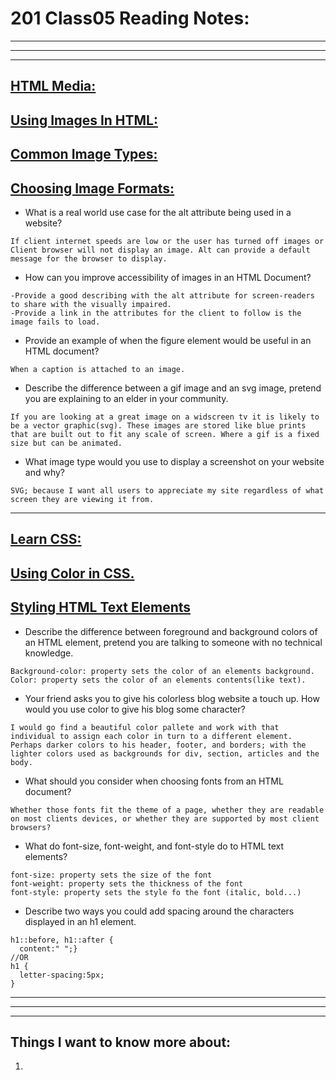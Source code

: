 # **201 Class05 Reading Notes:**
---
---
---

## [**HTML Media:**](https://developer.mozilla.org/en-US/docs/Learn/HTML/Multimedia_and_embedding)

## [**Using Images In HTML:**](https://developer.mozilla.org/en-US/docs/Learn/HTML/Multimedia_and_embedding/Images_in_HTML)

## [**Common Image Types:**](https://developer.mozilla.org/en-US/docs/Web/Media/Formats/Image_types)

## [**Choosing Image Formats:**](https://developer.mozilla.org/en-US/docs/Web/Media/Formats/Image_types#choosing_an_image_format)

* What is a real world use case for the alt attribute being used in a website?

```
If client internet speeds are low or the user has turned off images or Client browser will not display an image. Alt can provide a default message for the browser to display.
```

* How can you improve accessibility of images in an HTML Document?

```
-Provide a good describing with the alt attribute for screen-readers to share with the visually impaired.
-Provide a link in the attributes for the client to follow is the image fails to load.
```

* Provide an example of when the figure element would be useful in an HTML document?

```
When a caption is attached to an image.
```

* Describe the difference between a gif image and an svg image, pretend you are explaining to an elder in your community.

```
If you are looking at a great image on a widscreen tv it is likely to be a vector graphic(svg). These images are stored like blue prints that are built out to fit any scale of screen. Where a gif is a fixed size but can be animated.
```

* What image type would you use to display a screenshot on your website and why?

```
SVG; because I want all users to appreciate my site regardless of what screen they are viewing it from.
```

---

## [**Learn CSS:**](https://developer.mozilla.org/en-US/docs/Learn/CSS)

## [**Using Color in CSS.**](https://developer.mozilla.org/en-US/docs/Web/CSS/CSS_Colors/Applying_color)

## [**Styling HTML Text Elements**](https://developer.mozilla.org/en-US/docs/Learn/CSS/Styling_text/Fundamentals)

* Describe the difference between foreground and background colors of an HTML element, pretend you are talking to someone with no technical knowledge.

```
Background-color: property sets the color of an elements background.
Color: property sets the color of an elements contents(like text).
```

* Your friend asks you to give his colorless blog website a touch up. How would you use color to give his blog some character?

```
I would go find a beautiful color pallete and work with that individual to assign each color in turn to a different element. Perhaps darker colors to his header, footer, and borders; with the lighter colors used as backgrounds for div, section, articles and the body.
```

* What should you consider when choosing fonts from an HTML document?

```
Whether those fonts fit the theme of a page, whether they are readable on most clients devices, or whether they are supported by most client browsers?
```

* What do font-size, font-weight, and font-style do to HTML text elements?

```
font-size: property sets the size of the font
font-weight: property sets the thickness of the font
font-style: property sets the style fo the font (italic, bold...)
```

* Describe two ways you could add spacing around the characters displayed in an h1 element.

```
h1::before, h1::after {
  content:" ";}
//OR
h1 {
  letter-spacing:5px;
}
```

---
---
---
## **Things I want to know more about:**

1. 

